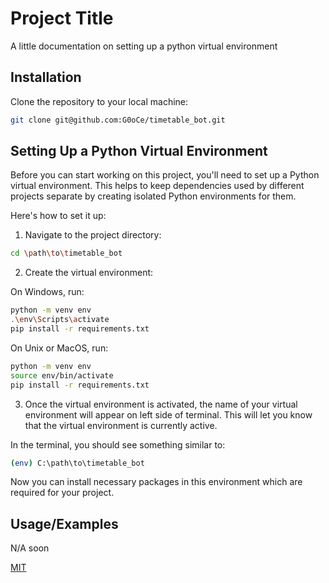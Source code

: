 # Project Title

A little documentation on setting up a python virtual environment

## Installation 

Clone the repository to your local machine:

```bash
git clone git@github.com:G0oCe/timetable_bot.git
```
## Setting Up a Python Virtual Environment

Before you can start working on this project, you'll need to set up a Python virtual environment. This helps to keep dependencies used by different projects separate by creating isolated Python environments for them.

Here's how to set it up:

1. Navigate to the project directory:


```bash
cd \path\to\timetable_bot
```

2. Create the virtual environment:

On Windows, run:

```bash
python -m venv env
.\env\Scripts\activate
pip install -r requirements.txt

```

On Unix or MacOS, run:

```bash
python -m venv env
source env/bin/activate
pip install -r requirements.txt
```

3. Once the virtual environment is activated, the name of your virtual environment will appear on left side of terminal. This will let you know that the virtual environment is currently active. 

In the terminal, you should see something similar to:

```bash
(env) C:\path\to\timetable_bot
```

Now you can install necessary packages in this environment which are required for your project.

## Usage/Examples

N/A soon


[MIT](https://choosealicense.com/licenses/mit/)
